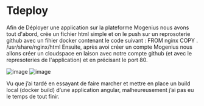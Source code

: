 # Tdeploy
Afin de Déployer une application sur la plateforme Mogenius nous avons tout d'abord, crée un fichier html simple et on le push sur un reprosoterie github avec un fihier
docker contenant le code suivant :  FROM nginx
                                    COPY . /usr/share/nginx/html
Ensuite, après avoi créer un compte Mogenius nous allons créer un cloudspace en laison avec notre compte github (et avec le represoteries de l'application) et en 
précisant le port 80.

![image](https://user-images.githubusercontent.com/76660024/205343983-23d15389-50b5-45f6-aafb-1d8bce5f74b4.png)
![image](https://user-images.githubusercontent.com/76660024/205344015-2909de53-6dca-46dc-a415-cbcfba23cf9a.png)


Vu que j’ai tardé en essayant de faire marcher et mettre en place un build local (docker build) d’une application angular, malheureusement j’ai pas eu le temps de tout finir.

